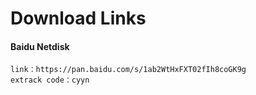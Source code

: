 # Download Links

#### Baidu Netdisk
```
link：https://pan.baidu.com/s/1ab2WtHxFXT02fIh8coGK9g 
extrack code：cyyn 
```